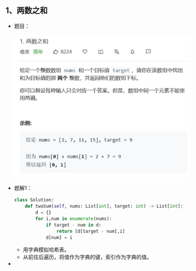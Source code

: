 ## 1、两数之和

- 题目：

  ![image-20200515213454999](img/1、两数之和/image-20200515213454999.png)

- 题解1：

  ```python
  class Solution:
      def twoSum(self, nums: List[int], target: int) -> List[int]:
          d = {}
          for i,num in enumerate(nums):
              if target - num in d:
                  return [d[target - num],i]
              d[num] = i
  ```

  - 用字典模拟哈希表。
  - 从前往后遍历，将值作为字典的键，索引作为字典的值。

- 